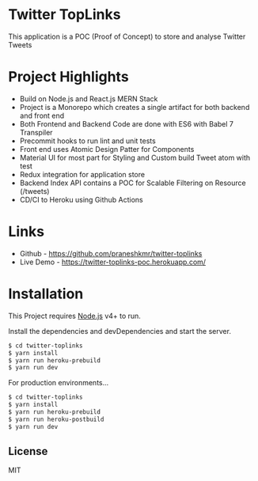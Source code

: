 # Twitter TopLinks

This application is a POC (Proof of Concept) to store and analyse Twitter Tweets

# Project Highlights

  - Build on Node.js and React.js MERN Stack
  - Project is a Monorepo which creates a single artifact for both backend and front end
  - Both Frontend and Backend Code are done with ES6 with Babel 7 Transpiler
  - Precommit hooks to run lint and unit tests
  - Front end uses Atomic Design Patter for Components
  - Material UI for most part for Styling and Custom build Tweet atom with test
  - Redux integration for application store
  - Backend Index API contains a POC for Scalable Filtering on Resource (/tweets)
  - CD/CI to Heroku using Github Actions

# Links

  - Github - https://github.com/praneshkmr/twitter-toplinks
  - Live Demo - https://twitter-toplinks-poc.herokuapp.com/

# Installation

This Project requires [Node.js](https://nodejs.org/) v4+ to run.

Install the dependencies and devDependencies and start the server.

```sh
$ cd twitter-toplinks
$ yarn install
$ yarn run heroku-prebuild
$ yarn run dev
```

For production environments...

```sh
$ cd twitter-toplinks
$ yarn install
$ yarn run heroku-prebuild
$ yarn run heroku-postbuild
$ yarn run dev
```



License
----

MIT

